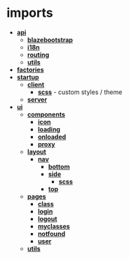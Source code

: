 <!-- this entire file is auto-generated -->

# imports

<!-- optional markdown-notes-tree directory description starts here -->

<!-- optional markdown-notes-tree directory description ends here -->

- [**api**](api)
  - [**blazebootstrap**](api/blazebootstrap)
  - [**i18n**](api/i18n)
  - [**routing**](api/routing)
  - [**utils**](api/utils)
- [**factories**](factories)
- [**startup**](startup)
  - [**client**](startup/client)
    - [**scss**](startup/client/scss) - custom styles / theme
  - [**server**](startup/server)
- [**ui**](ui)
  - [**components**](ui/components)
    - [**icon**](ui/components/icon)
    - [**loading**](ui/components/loading)
    - [**onloaded**](ui/components/onloaded)
    - [**proxy**](ui/components/proxy)
  - [**layout**](ui/layout)
    - [**nav**](ui/layout/nav)
      - [**bottom**](ui/layout/nav/bottom)
      - [**side**](ui/layout/nav/side)
        - [**scss**](ui/layout/nav/side/scss)
      - [**top**](ui/layout/nav/top)
  - [**pages**](ui/pages)
    - [**class**](ui/pages/class)
    - [**login**](ui/pages/login)
    - [**logout**](ui/pages/logout)
    - [**myclasses**](ui/pages/myclasses)
    - [**notfound**](ui/pages/notfound)
    - [**user**](ui/pages/user)
  - [**utils**](ui/utils)
